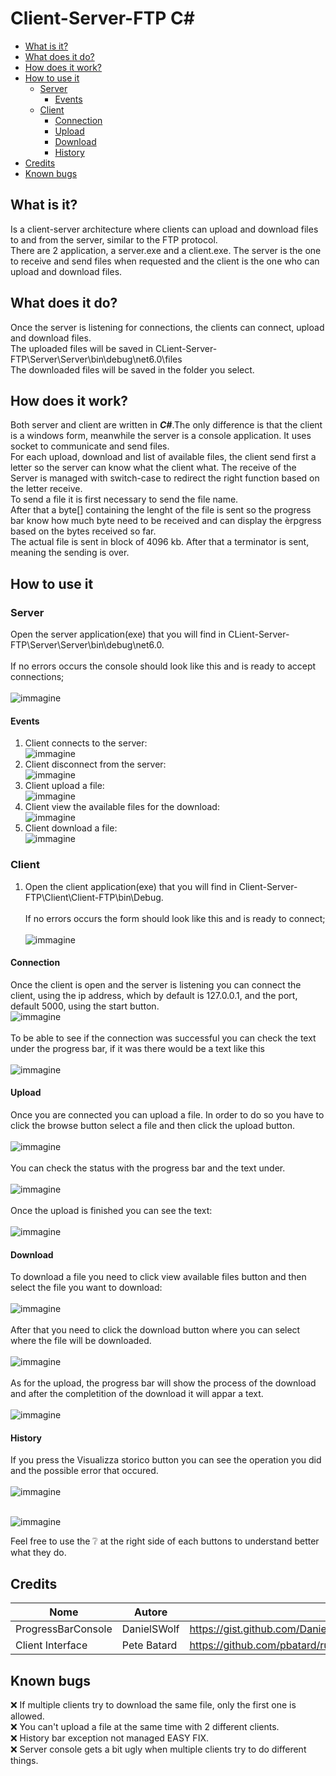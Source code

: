 # Client-Server-FTP C#
- [What is it?](#what-is-it-)
- [What does it do?](#what-does-it-do-)
- [How does it work?](#how-does-it-work-)
- [How to use it](#how-to-use-it)
  * [Server](#server)
    + [Events](#events)
  * [Client](#client)
    + [Connection](#connection)
    + [Upload](#upload)
    + [Download](#download)
    + [History](#history)
- [Credits](#credits)
- [Known bugs](#known-bugs)

## What is it?
Is a client-server architecture where clients can upload and download files to and from the server, similar to the FTP protocol. <br>
There are 2 application, a server.exe and a client.exe. The server is the one to receive and send files when requested and the client is the one
who can upload and download files.

## What does it do?

Once the server is listening for connections, the clients can connect, upload and download files. <br>
The uploaded files will be saved in CLient-Server-FTP\Server\Server\bin\debug\net6.0\files <br>
The downloaded files will be saved in the folder you select.

## How does it work?

Both server and client are written in ___C#___.The only difference is that the client is a windows form, meanwhile the server is a console application. It uses socket to communicate and send files.<br>
For each upload, download and list of available files, the client send first a letter so the server can know what the client what. The receive of the 
Server is managed with switch-case to redirect the right function based on the letter receive.<br>
To send a file it is first necessary to send the file name. <br>After that a byte[] containing the lenght of the file is sent so the progress bar know how much 
byte need to be received and can display the èrpgress based on the bytes received so far. <br>
The actual file is sent in block of 4096 kb. After that a terminator is sent, meaning the sending is over.




## How to use it

### Server
Open the server application(exe) that you will find in CLient-Server-FTP\Server\Server\bin\debug\net6.0.<br><br>
If no errors occurs the console should look like this and is ready to accept connections;<br><br>
![immagine](https://user-images.githubusercontent.com/114228291/205443416-5f4a2595-648b-43d2-8513-800561568483.png)
#### Events
1. Client connects to the server: <br>
  ![immagine](https://user-images.githubusercontent.com/114228291/205443550-a13e4d11-38c2-4768-8287-03286fe58d6a.png)
2. Client disconnect from the server:<br>
![immagine](https://user-images.githubusercontent.com/114228291/205443587-1409c0d4-7b25-4490-b7e4-9a40fc1a145c.png)
3. Client upload a file: <br>
![immagine](https://user-images.githubusercontent.com/114228291/205443645-b29468c9-d2b9-46fc-a69f-7816818053b1.png)
4. Client view the available files for the download: <br>
![immagine](https://user-images.githubusercontent.com/114228291/205443758-569cb81f-6c08-4ca2-94e2-a0c7ce7e036d.png)
5. Client download a file: <br>
![immagine](https://user-images.githubusercontent.com/114228291/205443797-6b60812f-49eb-407e-a1f4-e3ab3bd77940.png)


### Client
1) Open the client application(exe) that you will find in Client-Server-FTP\Client\Client-FTP\bin\Debug.<br><br>
If no errors occurs the form should look like this and is ready to connect;<br><br>
![immagine](https://user-images.githubusercontent.com/114228291/205442738-02358ad6-0a90-475d-8de1-e2113983a6ee.png)

#### Connection
Once the client is open and the server is listening you can connect the client, using the ip address, which by default is 127.0.0.1, and the port, default 5000, using the start button.<br>
![immagine](https://user-images.githubusercontent.com/114228291/205442872-64153521-8b35-4fa1-9405-e78d2ca5abd2.png)<br><br>To be able to see if the connection was successful you can check the text under the progress bar, if it was there would be a text like this <br><br>
![immagine](https://user-images.githubusercontent.com/114228291/205443006-8ef7fbe9-1d61-461f-8ce7-3478bfd4e5fb.png)
#### Upload
Once you are connected you can upload a file. In order to do so you have to click the browse button select a file and then click the upload button. <br><br>
![immagine](https://user-images.githubusercontent.com/114228291/205444144-3d10163c-363b-443e-8a9f-c88fe79eb499.png)<br><br>
You can check the status with the progress bar and the text under.
<br> <br>
![immagine](https://user-images.githubusercontent.com/114228291/205444193-47cb6f52-7c5b-4de9-a37e-122dc34998ba.png)<br><br>
Once the upload is finished you can see the text: <br><br>
![immagine](https://user-images.githubusercontent.com/114228291/205444219-4fdf9e89-9bf4-4ed8-939a-c3a49d3ec41c.png)


#### Download

To download a file you need to click view available files button and then select the file you want to download: <br><br>
![immagine](https://user-images.githubusercontent.com/114228291/205444276-f9430ca4-24f8-40f2-8ce5-550724365105.png) <br><br>
After that you need to click the download button where you can select where the file will be downloaded. <br><br>
![immagine](https://user-images.githubusercontent.com/114228291/205444377-7aa3b87a-068e-4291-8154-3e8d35c81095.png)
<br><br>
As for the upload, the progress bar will show the process of the download and after the completition of the download it will appar a text. <br><br>
![immagine](https://user-images.githubusercontent.com/114228291/205444542-cabe7291-658d-4c4e-8dd1-a4821ffa17ad.png)

#### History
If you press the Visualizza storico button you can see the operation you did and the possible error that occured.<br><br>
![immagine](https://user-images.githubusercontent.com/114228291/205445021-7e357b82-7cb3-4b9d-a026-3dccdc497ab8.png)<br><br>

![immagine](https://user-images.githubusercontent.com/114228291/205444624-2dc1f65b-2feb-4cf5-a056-ae2ec77ed7dd.png)

Feel free to use the :grey_question: at the right side of each buttons to understand better what they do.


## Credits
| Nome              | Autore                | Link                                                                  |
| ---------------   | --------------------- | --------------------------------------------------------------------- |
| ProgressBarConsole| DanielSWolf           | https://gist.github.com/DanielSWolf/0ab6a96899cc5377bf54              |
| Client Interface | Pete Batard         | https://github.com/pbatard/rufus            |


## Known bugs

:x: If multiple clients try to download the same file, only the first one is allowed.<br>
:x: You can't upload a file at the same time with 2 different clients. <br>
:x: History bar exception not managed EASY FIX.<br>
:x: Server console gets a bit ugly when multiple clients try to do different things. <br>


